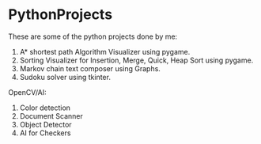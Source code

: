 # PythonProjects

These are some of the python projects done by me:
1. A* shortest path Algorithm Visualizer using pygame.
2. Sorting Visualizer for Insertion, Merge, Quick, Heap Sort using pygame.
3. Markov chain text composer using Graphs.
4. Sudoku solver using tkinter.

OpenCV/AI:
1. Color detection
2. Document Scanner
3. Object Detector
4. AI for Checkers
